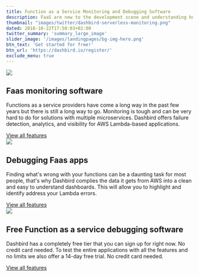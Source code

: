 ```yaml
---
title: Function as a Service Monitoring and Debugging Software
description: FaaS are new to the development scene and understanding how to monitor and debug them can be difficult.
thumbnail: "images/twitter/dashbird-serverless-monitoring.png"
dated: 2018-10-22T17:50:03+02:00
twitter_summary: 'summary_large_image'
slider_image: '/images/landingpages/bg-img-hero.png'
btn_text: 'Get started for free!'
btn_url: 'https://dashbird.io/register/'
exclude_menu: true
---
```


<div class="bg-white">
  	<section class="container pt-5 pb-10 landing-content">
		<div class="row pt-7">
			<div class="col-12 col-md-6 landing-img">
				<img src="/images/landingpages/landinf-instant-faluire.png">
			</div>
			<div class="col-12 col-md-6 landing-text">
				<div class="col-12 col-xs-10 col-sm-12 col-lg-10 landing-text-inner sf-ui-text">
					<h2 class="landing-titles ">Faas monitoring software</h2>
					<p>Functions as a service providers have come a long way in the past few years but there is still a long way to go. Monitoring is tough and can be very hard to do for solutions with multiple microservices. Dashbird offers failure detection, analytics, and visibility for AWS Lambda-based applications.</p>
					<a href='/features' class='btn btn-outline-primary'>View all features</a>
				</div>
			</div>
		</div>
		<div class="row pt-7">
			<div class="col-12 col-md-6 landing-img">
				<img src="/images/landingpages/effortless-debugging.png">
			</div>
			<div class="col-12 col-md-6 landing-text">
				<div class="col-12 col-xs-10 col-sm-12 col-lg-10 landing-text-inner sf-ui-text">
					<h2 class="landing-titles ">Debugging Faas apps</h2>
					<p>Finding what's wrong with your functions can be a daunting task for most people, that's why Dashbird complies the data it gets from AWS into a clean and easy to understand dashboards. This will allow you to highlight and identify address your Lambda errors.</p>
					<a href='/features' class='btn btn-outline-primary'>View all features</a>
				</div>
			</div>
		</div>
		<div class="row pt-7">
			<div class="col-12 col-md-6 landing-img">
				<img src="/images/landingpages/track-full-extent.png">
			</div>
			<div class="col-12 col-md-6 landing-text">
				<div class="col-12 col-xs-10 col-sm-12 col-lg-10 landing-text-inner sf-ui-text">
					<h2 class="landing-titles ">Free Function as a service debugging software</h2>
					<p>Dashbird has a completely free tier that you can sign up for right now. No credit card needed. To test the entire applications with all the features and no limits we also offer a 14-day free trial. No credit card needed.</p>
					<a href='/features' class='btn btn-outline-primary'>View all features</a>
				</div>
			</div>
		</div>
  	</section>
 </div>
